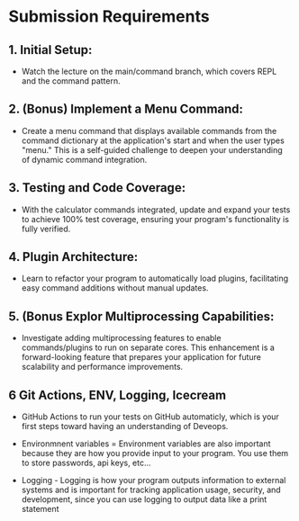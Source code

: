 # Submission Requirements

## 1. Initial Setup:

* Watch the lecture on the main/command branch, which covers REPL and the command pattern.

## 2. (Bonus) Implement a Menu Command:

* Create a menu command that displays available commands from the command dictionary at the application's start and when the user types "menu." This is a self-guided challenge to deepen your understanding of dynamic command integration.

## 3. Testing and Code Coverage:

* With the calculator commands integrated, update and expand your tests to achieve 100% test coverage, ensuring your program's functionality is fully verified.

## 4. Plugin Architecture:

* Learn to refactor your program to automatically load plugins, facilitating easy command additions without manual updates.

## 5. (Bonus Explor Multiprocessing Capabilities:

* Investigate adding multiprocessing features to enable commands/plugins to run on separate cores. This enhancement is a forward-looking feature that prepares your application for future scalability and performance improvements.

## 6 Git Actions, ENV, Logging, Icecream

* GitHub Actions to run your tests on GitHub automaticly, which is your first steps toward having an understanding of Deveops.

* Environmnent variables = Environment variables are also important because they are how you provide input to your program. You use them to store passwords, api keys, etc... 

* Logging - Logging is how your program outputs information to external systems and is important for tracking application usage, security, and development, since you can use logging to output data like a print statement